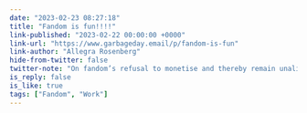```yaml
---
date: "2023-02-23 08:27:18"
title: "Fandom is fun!!!!"
link-published: "2023-02-22 00:00:00 +0000"
link-url: "https://www.garbageday.email/p/fandom-is-fun"
link-author: "Allegra Rosenberg"
hide-from-twitter: false
twitter-note: "On fandom’s refusal to monetise and thereby remain unalienated in its  work."
is_reply: false
is_like: true
tags: ["Fandom", "Work"]
---
```


